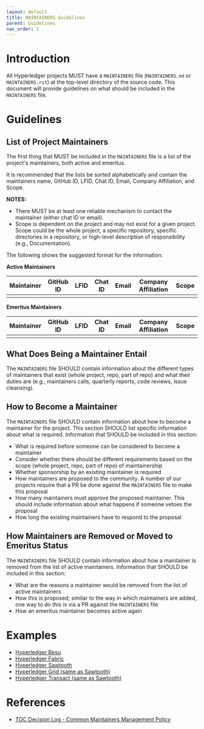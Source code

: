 ```yaml
---
layout: default
title: MAINTAINERS Guidelines
parent: Guidelines
nav_order: 2
---
```

[//]: # (SPDX-License-Identifier: CC-BY-4.0)
# Introduction
All Hyperledger projects MUST have a `MAINTAINERS` file (`MAINTAINERS.md` or `MAINTAINERS.rst`) at the top-level directory of the source code. This document will provide guidelines on what should be included in the `MAINTAINERS` file.

# Guidelines
## List of Project Maintainers
The first thing that MUST be included in the `MAINTAINERS` file is a list of the project's maintainers, both active and emeritus.

It is recommended that the lists be sorted alphabetically and contain the maintainers name, GitHub ID, LFID, Chat ID, Email, Company Affiliation, and Scope.

**NOTES:**
* There MUST be at least one reliable mechanism to contact the maintainer (either chat ID or email).
* Scope is dependent on the project and may not exist for a given project. Scope could be the whole project, a specific repository, specific directories in a repository, or high-level description of responsibility (e.g., Documentation).

The following shows the suggested format for the information:

**Active Maintainers**

| Maintainer | GitHub ID | LFID | Chat ID | Email | Company Affiliation | Scope |
| ---------- | --------- | ---- | ------- | ----- | ------------------- | ----- |
|            |           |      |         |       |                     |       |

**Emeritus Maintainers**

| Maintainer | GitHub ID | LFID | Chat ID | Email | Company Affiliation | Scope |
| ---------- | --------- | ---- | ------- | ----- | ------------------- | ----- |
|            |           |      |         |       |                     |       |

## What Does Being a Maintainer Entail
The `MAINTAINERS` file SHOULD contain information about the different types of maintainers that exist (whole project, repo, part of repo) and what their duties are (e.g., maintainers calls, quarterly reports, code reviews, issue cleansing).

## How to Become a Maintainer
The `MAINTAINERS` file SHOULD contain information about how to become a maintainer for the project. This section SHOULD list specific information about what is required. Information that SHOULD be included in this section:

* What is required before someone can be considered to become a maintainer
* Consider whether there should be different requirements based on the scope (whole project, repo, part of repo) of maintainership
* Whether sponsorship by an existing maintainer is required
* How maintainers are proposed to the community. A number of our projects require that a PR be done against the `MAINTAINERS` file to make this proposal
* How many maintainers must approve the proposed maintainer. This should include information about what happens if someone vetoes the proposal
* How long the existing maintainers have to respond to the proposal

## How Maintainers are Removed or Moved to Emeritus Status
The `MAINTAINERS` file SHOULD contain information about how a maintainer is removed from the list of active maintainers. Information that SHOULD be included in this section:

* What are the reasons a maintainer would be removed from the list of active maintainers
* How this is proposed; similar to the way in which maintainers are added, one way to do this is via a PR against the `MAINTAINERS` file
* How an emeritus maintainer becomes active again


# Examples
* [Hyperledger Besu](https://github.com/hyperledger/besu/blob/master/MAINTAINERS.md)
* [Hyperledger Fabric](https://hyperledger-fabric.readthedocs.io/en/latest/CONTRIBUTING.html#maintainers)
* [Hyperledger Sawtooth](https://github.com/hyperledger/sawtooth-rfcs/blob/master/text/0006-sawtooth-governance.md#contributor-permission-levels)
* [Hyperledger Grid (same as Sawtooth)](https://github.com/hyperledger/grid-rfcs/blob/master/text/0008-grid-governance.md#contributor-permission-levels)
* [Hyperledger Transact (same as Sawtooth)](https://github.com/hyperledger/transact-rfcs/blob/master/text/0000-transact-governance.md#contributor-permission-levels)

# References
* [TOC Decision Log - Common Maintainers Management Policy](https://wiki.hyperledger.org/display/TSC/Common+Maintainers+management+policy)

